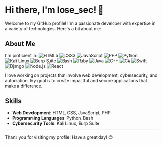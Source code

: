 # Hi there, I'm lose_sec! 👋

Welcome to my GitHub profile! I'm a passionate developer with expertise in a variety of technologies. Here's a bit about me:

## About Me

I'm proficient in:
![HTML5](https://img.shields.io/badge/-HTML5-E34F26?style=flat-square&logo=html5&logoColor=white) ![CSS3](https://img.shields.io/badge/-CSS3-1572B6?style=flat-square&logo=css3) ![JavaScript](https://img.shields.io/badge/-JavaScript-F7DF1E?style=flat-square&logo=javascript&logoColor=black) ![PHP](https://img.shields.io/badge/-PHP-777BB4?style=flat-square&logo=php&logoColor=white) ![Python](https://img.shields.io/badge/-Python-3776AB?style=flat-square&logo=python&logoColor=white) ![Kali Linux](https://img.shields.io/badge/-Kali_Linux-557C94?style=flat-square&logo=kalilinux&logoColor=white) ![Burp Suite](https://img.shields.io/badge/-Burp_Suite-FF5733?style=flat-square&logo=burpsuite&logoColor=white) ![Bash](https://img.shields.io/badge/-Bash-4EAA25?style=flat-square&logo=gnubash&logoColor=white) ![Ruby](https://img.shields.io/badge/-Ruby-CC342D?style=flat-square&logo=ruby&logoColor=white) ![Java](https://img.shields.io/badge/-Java-007396?style=flat-square&logo=java&logoColor=white) ![C++](https://img.shields.io/badge/-C++-00599C?style=flat-square&logo=cplusplus&logoColor=white) ![C#](https://img.shields.io/badge/-C%23-239120?style=flat-square&logo=csharp&logoColor=white) ![Swift](https://img.shields.io/badge/-Swift-FA7343?style=flat-square&logo=swift&logoColor=white) ![Django](https://img.shields.io/badge/-Django-092E20?style=flat-square&logo=django&logoColor=white) ![Node.js](https://img.shields.io/badge/-Node.js-339933?style=flat-square&logo=nodedotjs&logoColor=white) ![React](https://img.shields.io/badge/-React-61DAFB?style=flat-square&logo=react&logoColor=black)

I love working on projects that involve web development, cybersecurity, and automation. My goal is to create impactful and secure applications that make a difference.

## Skills

- **Web Development**: HTML, CSS, JavaScript, PHP
- **Programming Languages**: Python, Bash
- **Cybersecurity Tools**: Kali Linux, Burp Suite


---

Thank you for visiting my profile! Have a great day! 😊
